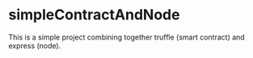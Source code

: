 # simpleContractAndNode
This is a simple project combining together truffle (smart contract) and express (node).
